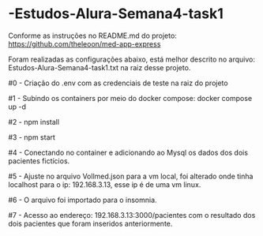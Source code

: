 # -Estudos-Alura-Semana4-task1

Conforme as instruções no README.md do projeto: https://github.com/theleoon/med-app-express

Foram realizadas as configurações abaixo, está melhor descrito no arquivo: Estudos-Alura-Semana4-task1.txt na raiz desse projeto.

#0 - Criação do .env com as credenciais de teste na raiz do projeto

#1 - Subindo os containers por meio do docker compose: docker compose up -d 

#2 - npm install

#3 - npm start

#4 - Conectando no container e adicionando ao Mysql os dados dos dois pacientes fictícios.

#5 - Ajuste no arquivo Vollmed.json para a vm local, foi alterado onde tinha localhost para o ip: 192.168.3.13, esse ip é de uma vm linux.

#6 - O arquivo foi importado para o insomnia.

#7 - Acesso ao endereço: 192.168.3.13:3000/pacientes com o resultado dos dois pacientes que foram inseridos anteriormente.
